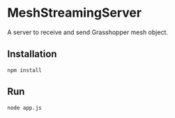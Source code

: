 # MeshStreamingServer
A server to receive and send Grasshopper mesh object.

## Installation

```node
npm install
```

## Run

```node
node app.js
```
